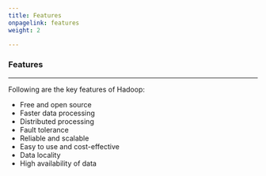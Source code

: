 ```yaml
---
title: Features
onpagelink: features
weight: 2

---
```


### Features
--------

Following are the key features of Hadoop:

- Free and open source
- Faster data processing
- Distributed processing
- Fault tolerance
- Reliable and scalable
- Easy to use and cost-effective
- Data locality
- High availability of data
 